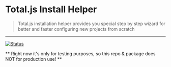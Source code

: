 # Total.js Install Helper #

> Total.js installation helper provides you special step by step wizard for better and faster configuring new projects from scratch

---

[![Status](https://app.wercker.com/status/415dd4fa56595bd4300606eca5c424fb/m "wercker status")](https://app.wercker.com/project/bykey/415dd4fa56595bd4300606eca5c424fb)

** Right now it's only for testing purposes, so this repo & package does NOT for production use! **
